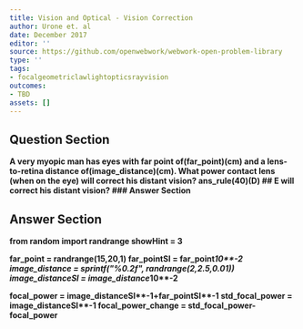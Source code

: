 ```yaml
---
title: Vision and Optical - Vision Correction
author: Urone et. al
date: December 2017
editor: ''
source: https://github.com/openwebwork/webwork-open-problem-library
type: ''
tags:
- focalgeometriclawlightopticsrayvision
outcomes:
- TBD
assets: []
---
```


## Question Section 

<b>
A very myopic man has eyes with far point of(far_point)(cm) and a lens-to-retina distance of(image_distance)(cm). What power contact lens (when on the eye) will correct his distant vision?
ans_rule(40)(D)
## E
will correct his distant vision?
### Answer Section


## Answer Section

from random import randrange
showHint = 3

far_point = randrange(15,20,1)
far_pointSI = far_point*10**-2
image_distance = sprintf("%0.2f", randrange(2,2.5,0.01))
image_distanceSI = image_distance*10**-2

focal_power = image_distanceSI**-1+far_pointSI**-1
std_focal_power = image_distanceSI**-1
focal_power_change = std_focal_power-focal_power